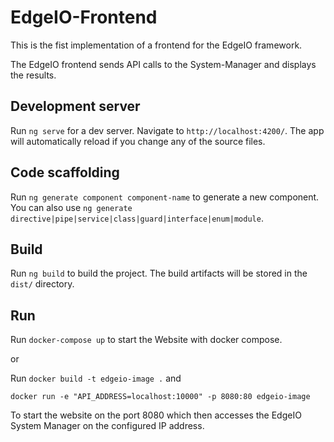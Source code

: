 # EdgeIO-Frontend

This is the fist implementation of a frontend for the EdgeIO framework. 

The EdgeIO frontend sends API calls to the System-Manager and displays the results. 

## Development server

Run `ng serve` for a dev server. Navigate to `http://localhost:4200/`. The app will automatically reload if you change any of the source files.

## Code scaffolding

Run `ng generate component component-name` to generate a new component. You can also use `ng generate directive|pipe|service|class|guard|interface|enum|module`.

## Build

Run `ng build` to build the project. The build artifacts will be stored in the `dist/` directory.

## Run

Run `docker-compose up` to start the Website with docker compose.

or 

Run `docker build -t edgeio-image .` and 

`docker run -e "API_ADDRESS=localhost:10000" -p 8080:80 edgeio-image`

To start the website on the port 8080 which then accesses the EdgeIO System Manager on the configured IP address.
